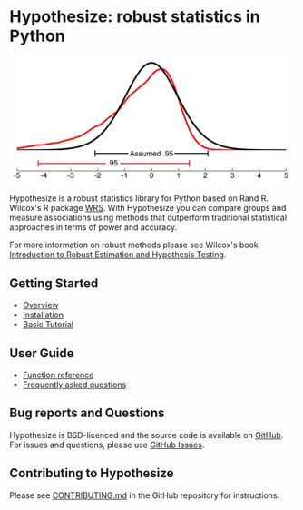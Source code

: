 # Hypothesize: robust statistics in Python

![Screenshot](img/dist_overlay.png)

Hypothesize is a robust statistics library for 
Python based on Rand R. Wilcox's R package [WRS](https://dornsife.usc.edu/labs/rwilcox/software/). 
With Hypothesize you can compare groups and 
measure associations using methods that outperform 
traditional statistical approaches in terms of power 
and accuracy. 

For more information on robust methods please see Wilcox's book 
[Introduction to Robust Estimation and Hypothesis Testing](https://play.google.com/store/books/details?id=8f8nBb4__EYC&gl=ca&hl=en-CA&source=productsearch&utm_source=HA_Desktop_US&utm_medium=SEM&utm_campaign=PLA&pcampaignid=MKTAD0930BO1&gclid=CjwKCAiA44LzBRB-EiwA-jJipJzyqx9kwNMq5MMU7fG2RrwBK9F7sirX4pfhS8wO7k9Uz_Sqf2P28BoCYzcQAvD_BwE&gclsrc=aw.ds).

## Getting Started

- [Overview](overview.md)
- [Installation](install_dep.md)
- [Basic Tutorial](basic_tutorial.md#)

## User Guide

- [Function reference](function_guide.md)
- [Frequently asked questions](FAQ.md)

## Bug reports and Questions
Hypothesize is BSD-licenced and the source code is available
on [GitHub](https://github.com/Alcampopiano/hypothesize).
For issues and questions, 
please use [GitHub Issues](https://github.com/Alcampopiano/hypothesize/issues).

## Contributing to Hypothesize

Please see [CONTRIBUTING.md](https://github.com/Alcampopiano/hypothesize/blob/master/CONTRIBUTING.md) 
in the GitHub repository for instructions. 